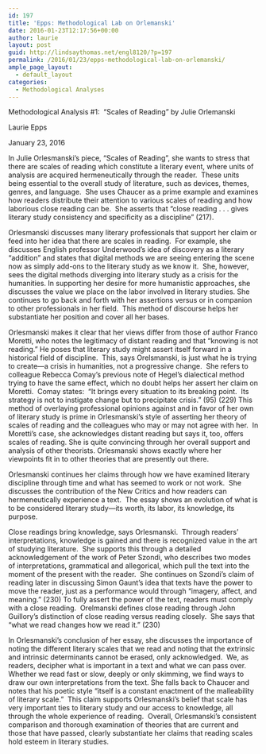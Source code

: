 ```yaml
---
id: 197
title: 'Epps: Methodological Lab on Orlemanski'
date: 2016-01-23T12:17:56+00:00
author: laurie
layout: post
guid: http://lindsaythomas.net/engl8120/?p=197
permalink: /2016/01/23/epps-methodological-lab-on-orlemanski/
ample_page_layout:
  - default_layout
categories:
  - Methodological Analyses
---
```

Methodological Analysis #1:  “Scales of Reading” by Julie Orlemanski

Laurie Epps

January 23, 2016

In Julie Orlesmanski’s piece, “Scales of Reading”, she wants to stress that there are scales of reading which constitute a literary event, where units of analysis are acquired hermeneutically through the reader.  These units being essential to the overall study of literature, such as devices, themes, genres, and language.  She uses Chaucer as a prime example and examines how readers distribute their attention to various scales of reading and how laborious close reading can be.  She asserts that “close reading . . . gives literary study consistency and specificity as a discipline” (217).

Orlesmanski discusses many literary professionals that support her claim or feed into her idea that there are scales in reading.  For example, she discusses English professor Underwood’s idea of discovery as a literary “addition” and states that digital methods we are seeing entering the scene now as simply add-ons to the literary study as we know it.  She, however, sees the digital methods diverging into literary study as a crisis for the humanities. In supporting her desire for more humanistic approaches, she discusses the value we place on the labor involved in literary studies. She continues to go back and forth with her assertions versus or in companion to other professionals in her field.  This method of discourse helps her substantiate her position and cover all her bases.

Orlesmanski makes it clear that her views differ from those of author Franco Moretti, who notes the legitimacy of distant reading and that “knowing is not reading.” He poses that literary study might assert itself forward in a historical field of discipline.  This, says Orelsmanski, is just what he is trying to create—a crisis in humanities, not a progressive change.  She refers to colleague Rebecca Comay’s previous note of Hegel’s dialectical method trying to have the same effect, which no doubt helps her assert her claim on Moretti.  Comay states:  “It brings every situation to its breaking point.  Its strategy is not to instigate change but to precipitate crisis.” (95) (229) This method of overlaying professional opinions against and in favor of her own of literary study is prime in Orlesmanski’s style of asserting her theory of scales of reading and the colleagues who may or may not agree with her.  In Moretti’s case, she acknowledges distant reading but says it, too, offers scales of reading. She is quite convincing through her overall support and analysis of other theorists. Orlesmanski shows exactly where her viewpoints fit in to other theories that are presently out there.

Orlesmanski continues her claims through how we have examined literary discipline through time and what has seemed to work or not work.  She discusses the contribution of the New Critics and how readers can hermeneutically experience a text.  The essay shows an evolution of what is to be considered literary study—its worth, its labor, its knowledge, its purpose.

Close readings bring knowledge, says Orlesmanski.  Through readers’ interpretations, knowledge is gained and there is recognized value in the art of studying literature.  She supports this through a detailed acknowledgement of the work of Peter Szondi, who describes two modes of interpretations, grammatical and allegorical, which pull the text into the moment of the present with the reader.  She continues on Szondi’s claim of reading later in discussing Simon Gaunt’s idea that texts have the power to move the reader, just as a performance would through “imagery, affect, and meaning.” (230) To fully assert the power of the text, readers must comply with a close reading.  Orelmanski defines close reading through John Guillory’s distinction of close reading versus reading closely.  She says that “what we read changes how we read it.” (230)

In Orlesmanski’s conclusion of her essay, she discusses the importance of noting the different literary scales that we read and noting that the extrinsic and intrinsic determinants cannot be erased, only acknowledged.  We, as readers, decipher what is important in a text and what we can pass over.  Whether we read fast or slow, deeply or only skimming, we find ways to draw our own interpretations from the text. She falls back to Chaucer and notes that his poetic style “itself is a constant enactment of the malleability of literary scale.”  This claim supports Orlesmanski’s belief that scale has very important ties to literary study and our access to knowledge, all through the whole experience of reading.  Overall, Orlesmanski’s consistent comparison and thorough examination of theories that are current and those that have passed, clearly substantiate her claims that reading scales hold esteem in literary studies.